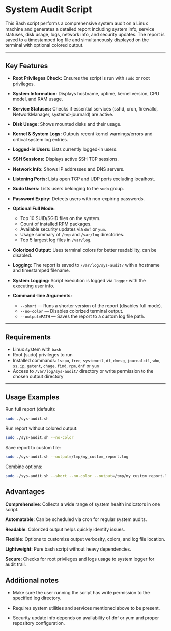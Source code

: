 # System Audit Script

This Bash script performs a comprehensive system audit on a Linux machine and generates a detailed report including system info, service statuses, disk usage, logs, network info, and security updates. The report is saved to a timestamped log file and simultaneously displayed on the terminal with optional colored output.

---

## Key Features

- **Root Privileges Check:** Ensures the script is run with `sudo` or root privileges.
- **System Information:** Displays hostname, uptime, kernel version, CPU model, and RAM usage.
- **Service Statuses:** Checks if essential services (sshd, cron, firewalld, NetworkManager, systemd-journald) are active.
- **Disk Usage:** Shows mounted disks and their usage.
- **Kernel & System Logs:** Outputs recent kernel warnings/errors and critical system log entries.
- **Logged-in Users:** Lists currently logged-in users.
- **SSH Sessions:** Displays active SSH TCP sessions.
- **Network Info:** Shows IP addresses and DNS servers.
- **Listening Ports:** Lists open TCP and UDP ports excluding localhost.
- **Sudo Users:** Lists users belonging to the `sudo` group.
- **Password Expiry:** Detects users with non-expiring passwords.
- **Optional Full Mode:**
  - Top 10 SUID/SGID files on the system.
  - Count of installed RPM packages.
  - Available security updates via `dnf` or `yum`.
  - Usage summary of `/tmp` and `/var/log` directories.
  - Top 5 largest log files in `/var/log`.

- **Colorized Output:** Uses terminal colors for better readability, can be disabled.
- **Logging:** The report is saved to `/var/log/sys-audit/` with a hostname and timestamped filename.
- **System Logging:** Script execution is logged via `logger` with the executing user info.
- **Command-line Arguments:**
  - `--short` — Runs a shorter version of the report (disables full mode).
  - `--no-color` — Disables colorized terminal output.
  - `--output=PATH` — Saves the report to a custom log file path.

---

## Requirements

- Linux system with `bash`
- Root (sudo) privileges to run
- Installed commands: `lscpu`, `free`, `systemctl`, `df`, `dmesg`, `journalctl`, `who`, `ss`, `ip`, `getent`, `chage`, `find`, `rpm`, `dnf` or `yum`
- Access to `/var/log/sys-audit/` directory or write permission to the chosen output directory

---

## Usage Examples

Run full report (default):

```bash
sudo ./sys-audit.sh
```

Run report without colored output:

```bash
sudo ./sys-audit.sh --no-color
```
Save report to custom file:

```bash
sudo ./sys-audit.sh --output=/tmp/my_custom_report.log
```

Combine options:

```bash
sudo ./sys-audit.sh --short --no-color --output=/tmp/my_custom_report.log
```

## Advantages
**Comprehensive**: Collects a wide range of system health indicators in one script.

**Automatable**: Can be scheduled via cron for regular system audits.

**Readable**: Colorized output helps quickly identify issues.

**Flexible**: Options to customize output verbosity, colors, and log file location.

**Lightweight**: Pure bash script without heavy dependencies.

**Secure**: Checks for root privileges and logs usage to system logger for audit trail.

## Additional notes
- Make sure the user running the script has write permission to the specified log directory.

- Requires system utilities and services mentioned above to be present.

- Security update info depends on availability of dnf or yum and proper repository configuration.